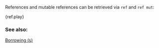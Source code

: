 References and mutable references can be retrieved via
`ref` and `ref mut`:

{ref.play}

### See also:

[Borrowing (`&`)][borrow]

[borrow]: ../borrow.html
